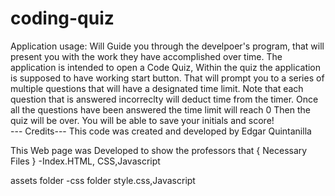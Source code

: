 # coding-quiz 

Application usage: Will Guide you through the develpoer's program, that will present you with the work they have accomplished over time. The application is intended to open a Code Quiz, Within the quiz the application is supposed to have working start button. That will prompt you to a series of multiple questions that will have a designated time limit.
Note that each question that is answered incorreclty will deduct time from the timer. Once all the questions have been answered the time limit will reach 0 Then the quiz will be over. You will be able to save your initials and score!   
--- Credits--- This code was created and developed by Edgar Quintanilla 

This Web page was Developed to show the professors that
{ Necessary Files } -Index.HTML, CSS,Javascript

assets folder -css folder style.css,Javascript 
